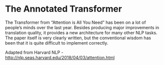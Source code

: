 # The Annotated Transformer
The Transformer from “Attention is All You Need” has been on a lot of people’s minds over the last year. Besides producing major improvements in translation quality, it provides a new architecture for many other NLP tasks. The paper itself is very clearly written, but the conventional wisdom has been that it is quite difficult to implement correctly.

Adapted from Harvard NLP - http://nlp.seas.harvard.edu/2018/04/03/attention.html
